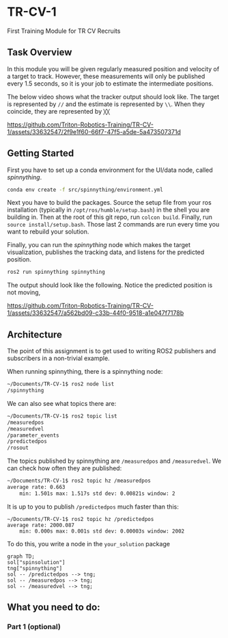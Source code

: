 # TR-CV-1
First Training Module for TR CV Recruits

## Task Overview

In this module you will be given regularly measured position and velocity of a target to track. However, these measurements will only be published every 1.5 seconds, so it is your job to estimate the intermediate positions.

The below video shows what the tracker output should look like. The target is represented by `//` and the estimate is represented by `\\`. When they coincide, they are represented by `╳╳`

https://github.com/Triton-Robotics-Training/TR-CV-1/assets/33632547/2f9e1f60-66f7-47f5-a5de-5a473507371d

## Getting Started

First you have to set up a conda environment for the UI/data node, called *spinnything*.

```bash
conda env create -f src/spinnything/environment.yml
```

Next you have to build the packages. Source the setup file from your ros installation (typically in `/opt/ros/humble/setup.bash`) in the shell you are building in.
Then at the root of this git repo, run `colcon build`. Finally, run `source install/setup.bash`. Those last 2 commands are run every time you want to rebuild your solution.

Finally, you can run the *spinnything* node which makes the target visualization, publishes the tracking data, and listens for the predicted position.
```bash
ros2 run spinnything spinnything
```

The output should look like the following. Notice the predicted position is not moving, 

https://github.com/Triton-Robotics-Training/TR-CV-1/assets/33632547/a562bd09-c33b-44f0-9518-a1e047f7178b

## Architecture

The point of this assignment is to get used to writing ROS2 publishers and subscribers in a non-trivial example.

When running spinnything, there is a spinnything node:
```bash
~/Documents/TR-CV-1$ ros2 node list
/spinnything
```

We can also see what topics there are:
```bash
~/Documents/TR-CV-1$ ros2 topic list
/measuredpos
/measuredvel
/parameter_events
/predictedpos
/rosout
```
The topics published by spinnything are `/measuredpos` and `/measuredvel`. We can check how often they are published:
```bash
~/Documents/TR-CV-1$ ros2 topic hz /measuredpos
average rate: 0.663
	min: 1.501s max: 1.517s std dev: 0.00821s window: 2
```
It is up to you to publish `/predictedpos` much faster than this:
```
~/Documents/TR-CV-1$ ros2 topic hz /predictedpos
average rate: 2000.087
	min: 0.000s max: 0.001s std dev: 0.00003s window: 2002
```

To do this, you write a node in the `your_solution` package

```mermaid
graph TD;
sol["spinsolution"]
tng["spinnything"]
sol -- /predictedpos --> tng;
sol -- /measuredpos --> tng;
sol -- /measuredvel --> tng;
```


## What you need to do:

### Part 1 (optional)

